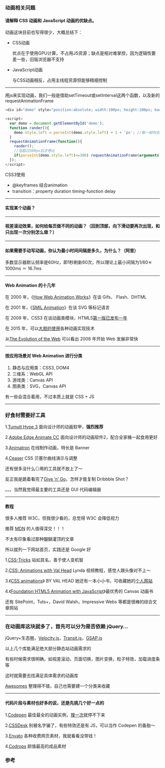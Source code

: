 

### 动画相关问题

#### 请解释 CSS 动画和 JavaScript 动画的优缺点。

动画这块目前也写得很少，大概总结下：

- CSS动画

  优点在于使用GPU计算，不占用JS资源；缺点是相对难掌控，因为逻辑性要差一些，旧版浏览器不支持

- JavaScript动画

  与CSS动画相反，占用主线程资源但能够精细控制

---

用js来实现动画，我们一般是借助setTimeout或setInterval这两个函数，以及新的requestAnimationFrame

```javascript
<div id="demo" style="position:absolute; width:100px; height:100px; background:#ccc; left:0; top:0;"></div>

<script>
  var demo = document.getElementById('demo');
  function rander(){
    demo.style.left = parseInt(demo.style.left) + 1 + 'px'; //每一帧向右移动1px
  }
  requestAnimationFrame(function(){
    rander();
    //当超过300px后才停止
    if(parseInt(demo.style.left)<=300) requestAnimationFrame(arguments.callee);
  });
</script>
```

CSS3使用

- @keyframes 结合animation
- transition：property duration timing-function delay

---

#### 实现某个动画？

---

#### 视差滚动效果，如何给每页做不同的动画？（回到顶部，向下滑动要再次出现，和只出现一次分别怎么做？）



---

#### 如果需要手动写动画，你认为最小时间间隔是多久，为什么？（阿里）

 多数显示器默认频率是60Hz，即1秒刷新60次，所以理论上最小间隔为1/60＊1000ms ＝ 16.7ms

---

#### Web Animation 的十几年

在 2000 年，《[How Web Animation Works](http://computer.howstuffworks.com/web-animation.htm)》在谈 Gifs、 Flash、DHTML

在 2001 年，《[SMIL Animation](http://www.w3.org/TR/smil-animation/)》在谈 SVG 等标记语言

在 2009 年，CSS3 在谈动画类模块，HTML5[第一版已发布一年](https://www.pinterest.com/pin/425590233517909178/)

在 2015 年，可以[大胆的使用](http://caniuse.com/)各种动画实现技术

从[The Evolution of the Web](http://www.evolutionoftheweb.com/) 可以看出 2008 年开始 Web 发展非常快

---

#### 按应用场景对 Web Animation 进行分类

1. 静态与应用类：CSS3, DOM4
2. 三维系：WebGL API
3. 游戏类：Canvas API
4. 图表类：SVG，Canvas API

有一些会混合着用，不过本质上就是 CSS + JS

---

### 好食材需要好工具

1.[Tumult Hype 3](http://tumult.com/hype) 面向设计师的动画软甲，**强烈推荐**

2.[Adobe Edge Animate CC](https://www.adobe.com/products/edge-animate.html) 面向设计师的动画软件2，配合全家桶一起食用更好

3.[Animatron](https://www.animatron.com/) 在线制作动画，特长是 Banner

4.[Ceaser](http://matthewlein.com/ceaser/) CSS 贝塞尔曲线演示与调整

还有很多没什么◎用的工具就不放上了～

反正我是跪着看完了[Give ’n’ Go](http://give-n-go.co/)，怎样才能复制 Dribbble Shot？

。。。当然我觉得最主要的工具还是 GUI 代码编辑器

---

#### 教程

很多人推荐 W3C，但我很少看的，总觉得  W3C 会降低视力

推荐 [MDN](https://developer.mozilla.org/en-US/docs/Web/CSS) 的人值得深交！！！

不太有印象看过那种醍醐灌顶的文章

所以就列一下网站首页，实践还是 Google 好

1.[CSS-Tricks](https://css-tricks.com/) 站如其名，善于使人变机智

2.[CSS: Animations with Val Head](http://www.lynda.com/CSS-tutorials/CSS-Animations/115434-2.html?utm_medium=ldc-partner&utm_source=SSPRC&utm_content=524&utm_campaign=CD14926&bid=524&aid=CD14926&opt=) Lynda 视频教程，感觉人跟头像对不上～

3.《[CSS animations](http://www.fivesimplesteps.com/products/css-animations)》 BY VAL HEAD 她还有一本小小书，可收藏她的[个人网站](http://valhead.com/)

4.《[Foundation HTML5 Animation with JavaScript](http://lamberta.github.io/html5-animation)》最优秀的 Canvas 动画书

还有 SitePoint，Tuts+，David Walsh，Impressive Webs 等都是很棒的综合文章网站

---

### 在动画库这块就多了，首先可以分为是否依赖 jQuery...

jQuery+生态圈，[Velocity.js](https://github.com/julianshapiro/velocity)，[Transit.js](https://github.com/rstacruz/jquery.transit/)，[GSAP.js](https://github.com/greensock/GreenSock-JS/)

以上几个库能满足绝大部分静态站动画需求的

有些时候需求很明确，如视差滚动，页面切换，图片变换，粒子特效，加载进度条等

这时就需要去找满足具体需求的动画库

[Awesomes](http://awesomes.cn/repos/Dom/animation) 整理得不错，自己也需要建一个分类来收藏

---

#### 代码片段与素材也好多的说，还是先挑几个好一点的

1.[Codepen](http://codepen.io/) 最佳最全的动画实例，[搜一次](http://codepen.io/search/pens?q=Doge&limit=all&type=type-pens)就停不下来

2.[CSSDesk](http://cssdeck.com/) 别被名字骗了，有些特效还是有 JS，可以当作 Codepen 的备胎～

3.[Envato](http://market.envato.com/) 各种收费网页素材，我就看看没带钱！

4.[Codrops](http://tympanus.net/codrops/) 颜值最高的成品素材



### 参考

[^1]: [Node.js面试问题及答案](https://sunebear.gitbooks.io/frontend-developer-interview-questions-and-answers/content/animation.html)
[^2]: https://sunebear.gitbooks.io/frontend-developer-interview-questions-and-answers/animation.html

